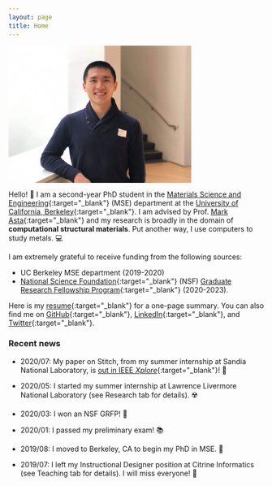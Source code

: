 ```yaml
---
layout: page
title: Home
---
```

 
<p><img src="assets/propic_enze.JPG" alt="Enze Chen" align="middle" width="360px"></p>

Hello! 👋 I am a second-year PhD student in the [Materials Science and Engineering](https://www.mse.berkeley.edu/){:target="_blank"} (MSE) department at the [University of California, Berkeley](https://www.berkeley.edu/){:target="_blank"}. I am advised by Prof. [Mark Asta](https://mse.berkeley.edu/people_new/asta/){:target="_blank"} and my research is broadly in the domain of **computational structural materials**. Put another way, I use computers to study metals. 💻

I am extremely grateful to receive funding from the following sources:   
* UC Berkeley MSE department (2019-2020)
* [National Science Foundation](https://www.nsf.gov/){:target="_blank"} (NSF) [Graduate Research Fellowship Program](https://www.nsfgrfp.org/){:target="_blank"} (2020-2023).

Here is my [resume](assets/resume_general.pdf){:target="_blank"} for a one-page summary. You can also find me on [GitHub](https://github.com/enze-chen){:target="_blank"}, [LinkedIn](https://www.linkedin.com/in/enzechen/){:target="_blank"}, and [Twitter](https://twitter.com/enze_chen1){:target="_blank"}.


### Recent news

* 2020/07: My paper on Stitch, from my summer internship at Sandia National Laboratory, is [out in IEEE *Xplore*](https://ieeexplore.ieee.org/abstract/document/9139788){:target="_blank"}! 🧵

* 2020/05: I started my summer internship at Lawrence Livermore National Laboratory (see Research tab for details). ☢️

* 2020/03: I won an NSF GRFP! 🙏

* 2020/01: I passed my preliminary exam! 📚

* 2019/08: I moved to Berkeley, CA to begin my PhD in MSE. 🐻

* 2019/07: I left my Instructional Designer position at Citrine Informatics (see Teaching tab for details). I will miss everyone! 🍊

<br> 